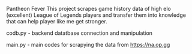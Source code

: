 Pantheon Fever
This project scrapes game history data of high elo (excellent) League of Legends players and transfer them into knowledge that
can help player like me get stronger.

codb.py - backend datatbase connection and manipulation

main.py - main codes for scrapying the data from https://na.op.gg
